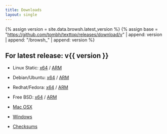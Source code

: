 ```yaml
---
title: Downloads
layout: single
---
```


{% assign version = site.data.browsh.latest_version %}
{%
  assign base = "https://github.com/tombh/texttop/releases/download/v"
  | append: version
  | append: "/browsh_"
  | append: version
%}

## For latest release: v{{ version }}

* Linux Static: [x64]({{base}}_linux_amd64) / [ARM]({{base}}_linux_armv6)
* Debian/Ubuntu: [x64]({{base}}_linux_amd64.deb) / [ARM]({{base}}_linux_armv6.deb)
* Redhat/Fedora: [x64]({{base}}_linux_amd64.rpm) / [ARM]({{base}}_linux_armv6.rpm)
* Free BSD: [x64]({{base}}_freebsd_amd64.deb) / [ARM]({{base}}_freebsd_armv6.deb)
* [Mac OSX]({{base}}_darwin_amd64)
* [Windows]({{base}}_windows_amd64.exe)

* [Checksums]({{base}}_checksums.txt)
